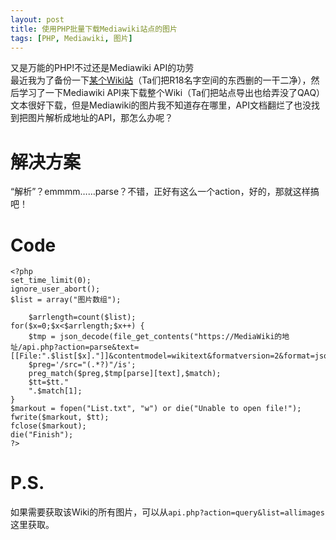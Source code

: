 ```yaml
---
layout: post
title: 使用PHP批量下载Mediawiki站点的图片
tags: [PHP, Mediawiki, 图片]
---
```


  又是万能的PHP!不过还是Mediawiki API的功劳<!--more-->   
  最近我为了备份一下[某个Wiki站](http://zh.moegirl.org/)（Ta们把R18名字空间的东西删的一干二净），然后学习了一下Mediawiki API来下载整个Wiki（Ta们把站点导出也给弄没了QAQ）   
  文本很好下载，但是Mediawiki的图片我不知道存在哪里，API文档翻烂了也没找到把图片解析成地址的API，那怎么办呢？   
  
# 解决方案
  “解析”？emmmm……parse？不错，正好有这么一个action，好的，那就这样搞吧！
  
# Code
```
<?php
set_time_limit(0);
ignore_user_abort();
$list = array("图片数组");

    $arrlength=count($list);
for($x=0;$x<$arrlength;$x++) {
    $tmp = json_decode(file_get_contents("https://MediaWiki的地址/api.php?action=parse&text=[[File:".$list[$x]."]]&contentmodel=wikitext&formatversion=2&format=json"),true);
    $preg='/src="(.*?)"/is';
    preg_match($preg,$tmp[parse][text],$match);
    $tt=$tt."
    ".$match[1];
}
$markout = fopen("List.txt", "w") or die("Unable to open file!");
fwrite($markout, $tt);
fclose($markout);
die("Finish");
?>
```

# P.S.
如果需要获取该Wiki的所有图片，可以从`api.php?action=query&list=allimages`这里获取。
